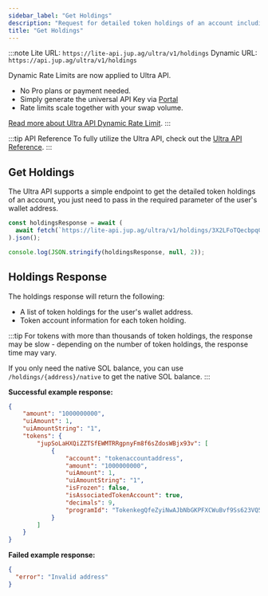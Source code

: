 ```yaml
---
sidebar_label: "Get Holdings"
description: "Request for detailed token holdings of an account including token account information"
title: "Get Holdings"
---
```


<head>
    <title>Get Holdings</title>
    <meta name="twitter:card" content="summary" />
</head>

:::note
Lite URL: `https://lite-api.jup.ag/ultra/v1/holdings`
Dynamic URL: `https://api.jup.ag/ultra/v1/holdings`

Dynamic Rate Limits are now applied to Ultra API.

- No Pro plans or payment needed.
- Simply generate the universal API Key via [Portal](https://portal.jup.ag)
- Rate limits scale together with your swap volume.

[Read more about Ultra API Dynamic Rate Limit](/docs/api-rate-limit).
:::

:::tip API Reference
To fully utilize the Ultra API, check out the [Ultra API Reference](/docs/api/ultra-api/holdings.api.mdx).
:::

## Get Holdings

The Ultra API supports a simple endpoint to get the detailed token holdings of an account, you just need to pass in the required parameter of the user's wallet address.

```jsx
const holdingsResponse = await (
  await fetch(`https://lite-api.jup.ag/ultra/v1/holdings/3X2LFoTQecbpqCR7G5tL1kczqBKurjKPHhKSZrJ4wgWc`)
).json();

console.log(JSON.stringify(holdingsResponse, null, 2));
```

## Holdings Response

The holdings response will return the following:
- A list of token holdings for the user's wallet address.
- Token account information for each token holding.

:::tip
For tokens with more than thousands of token holdings, the response may be slow - depending on the number of token holdings, the response time may vary.

If you only need the native SOL balance, you can use `/holdings/{address}/native` to get the native SOL balance.
:::

**Successful example response:**

```json
{
    "amount": "1000000000",
    "uiAmount": 1,
    "uiAmountString": "1",
    "tokens": {
        "jupSoLaHXQiZZTSfEWMTRRgpnyFm8f6sZdosWBjx93v": [
            {
                "account": "tokenaccountaddress",
                "amount": "1000000000",
                "uiAmount": 1,
                "uiAmountString": "1",
                "isFrozen": false,
                "isAssociatedTokenAccount": true,
                "decimals": 9,
                "programId": "TokenkegQfeZyiNwAJbNbGKPFXCWuBvf9Ss623VQ5DA"
            }
        ]
    }
}
```

**Failed example response:**

```json
{
  "error": "Invalid address"
}
```